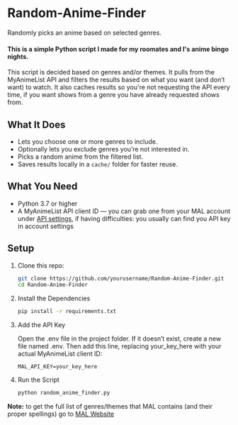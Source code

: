 # Random-Anime-Finder
Randomly picks an anime based on selected genres.

#### This is a simple Python script I made for my roomates and I's anime bingo nights.

This script is decided based on genres and/or themes. It pulls from the MyAnimeList API and filters the results based on what you want (and don’t want) to watch. 
It also caches results so you're not requesting the API every time, if you want shows from a genre you have already requested shows from.

## What It Does

- Lets you choose one or more genres to include.
- Optionally lets you exclude genres you’re not interested in.
- Picks a random anime from the filtered list.
- Saves results locally in a `cache/` folder for faster reuse.

## What You Need

- Python 3.7 or higher
- A MyAnimeList API client ID — you can grab one from your MAL account under [API settings](https://myanimelist.net/apiconfig), if having difficulties: you usually can find you API key in account settings

## Setup

1. Clone this repo:

   ```bash
   git clone https://github.com/yourusername/Random-Anime-Finder.git
   cd Random-Anime-Finder
   ```

2. Install the Dependencies

    ```bash
    pip install -r requirements.txt
    ```

3. Add the API Key

    Open the .env file in the project folder. If it doesn’t exist, create a new file named .env.
  Then add this line, replacing your_key_here with your actual MyAnimeList client ID:
    ```.env
    MAL_API_KEY=your_key_here
    ```

4. Run the Script

    ```bash
    python random_anime_finder.py
    ```


**Note:** to get the full list of genres/themes that MAL contains (and their proper spellings) go to [MAL Website](https://myanimelist.net/anime.php)

  
